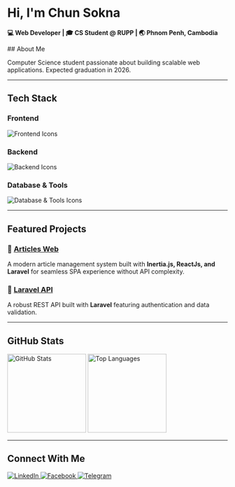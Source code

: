 # ​Hi, I'm Chun Sokna

**💻 Web Developer | 🎓 CS Student @ RUPP | 🌏 Phnom Penh, Cambodia**

##​ About Me

Computer Science student passionate about building scalable web applications. Expected graduation in 2026.

---

## ​​Tech Stack

### Frontend  
<p align="left">
  <img src="https://skillicons.dev/icons?i=nextjs,react,vuejs,typescript,javascript,tailwindcss&theme=dark&perline=6" alt="Frontend Icons" />
</p>

### Backend  
<p align="left">
  <img src="https://skillicons.dev/icons?i=php,laravel,nodejs,expressjs,inertia&theme=dark&perline=5" alt="Backend Icons" />
</p>

### Database & Tools  
<p align="leftf">
  <img src="https://skillicons.dev/icons?i=mysql,postgresql,sqlite,prisma,git,vscode,postman,termius&theme=dark&perline=9" alt="Database & Tools Icons" />
</p>

---

## ​Featured Projects

### 🚀 [Articles Web](https://github.com/CHUNSOKNA1997/articles-web-inertiajs.git)  
A modern article management system built with <strong> Inertia.js, ReactJs, and Laravel</strong> for seamless SPA experience without API complexity.

### ​🚀 [Laravel API](https://github.com/CHUNSOKNA1997/laravel-api.git)  
A robust REST API built with <strong>Laravel</strong> featuring authentication and data validation.

---

## ​GitHub Stats

<div align="left">
  <img src="https://github-readme-stats.vercel.app/api?username=CHUNSOKNA1997&show_icons=true&theme=radical&hide_border=true&count_private=true" alt="GitHub Stats" height="180" />
  <img src="https://github-readme-stats.vercel.app/api/top-langs/?username=CHUNSOKNA1997&layout=compact&theme=radical&hide_border=true" alt="Top Languages" height="180" />
</div>

---

## ​Connect With Me

<div align="left">
  <a href="https://www.linkedin.com/in/chun-sokna-449bba32b/">
    <img src="https://go-skill-icons.vercel.app/api/icons?i=linkedin&theme=dark" alt="LinkedIn" />
  </a>
  <a href="https://www.facebook.com/sokna.chun.1997/">
    <img src="https://go-skill-icons.vercel.app/api/icons?i=facebook&theme=dark" alt="Facebook" />
  </a>
  <a href="https://t.me/chunSokna_cs">
    <img src="https://go-skill-icons.vercel.app/api/icons?i=telegram&theme=dark" alt="Telegram" />
  </a>
</div>
